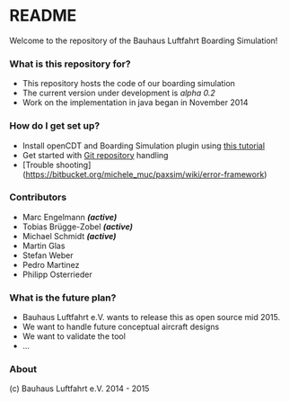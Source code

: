 # README #

Welcome to the repository of the Bauhaus Luftfahrt Boarding Simulation! 

### What is this repository for? ###

* This repository hosts the code of our boarding simulation
* The current version under development is *alpha 0.2*
* Work on the implementation in java began in November 2014

### How do I get set up? ###

* Install openCDT and Boarding Simulation plugin using [this tutorial](https://bitbucket.org/michele_muc/paxsim/wiki/installation)
* Get started with [Git repository](https://bitbucket.org/michele_muc/paxsim/wiki/git) handling
* [Trouble shooting] (https://bitbucket.org/michele_muc/paxsim/wiki/error-framework)

### Contributors ###

* Marc Engelmann ***(active)***
* Tobias Brügge-Zobel ***(active)***
* Michael Schmidt ***(active)***
* Martin Glas
* Stefan Weber
* Pedro Martinez
* Philipp Osterrieder

### What is the future plan? ###

* Bauhaus Luftfahrt e.V. wants to release this as open source mid 2015.
* We want to handle future conceptual aircraft designs
* We want to validate the tool 
* ...

### About ###

(c) Bauhaus Luftfahrt e.V. 2014 - 2015